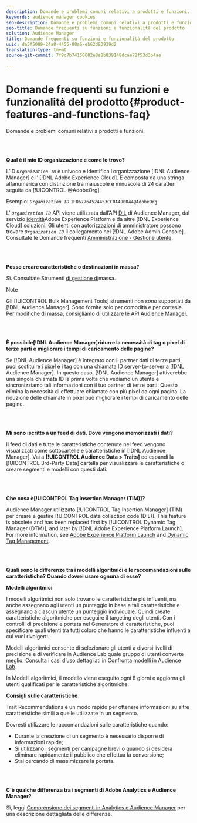 ```yaml
---
description: Domande e problemi comuni relativi a prodotti e funzioni.
keywords: audience manager cookies
seo-description: Domande e problemi comuni relativi a prodotti e funzioni.
seo-title: Domande frequenti su funzioni e funzionalità del prodotto
solution: Audience Manager
title: Domande frequenti su funzioni e funzionalità del prodotto
uuid: da5f5089-24a8-4455-88a6-eb62d83939d2
translation-type: tm+mt
source-git-commit: 7f9c7b74150682e8e8b839148dcae72f53d3b4ae

---
```



# Domande frequenti su funzioni e funzionalità del prodotto{#product-features-and-functions-faq}

Domande e problemi comuni relativi a prodotti e funzioni.

<br> 

<!-- 

faq_features_functions.xml

 -->

**Qual è il mio ID organizzazione e come lo trovo?**

L’ID *`Organization ID`* è univoco e identifica l’organizzazione [!DNL Audience Manager] e l’ [!DNL Adobe Experience Cloud]. È composta da una stringa alfanumerica con distinzione tra maiuscole e minuscole di 24 caratteri seguita da [!UICONTROL @AdobeOrg].

Esempio: *`Organization ID`* `1FD6776A524453CC0A490D44@AdobeOrg`.

L’ *`Organization ID`* API viene utilizzata dall’API [DIL](../dil/dil-overview.md) di Audience Manager, dal servizio [identità](https://marketing.adobe.com/resources/help/en_US/mcvid/)Adobe Experience Platform e da altre [!DNL Experience Cloud] soluzioni. Gli utenti con autorizzazioni di amministratore possono trovare *`Organization ID`* il collegamento nel [!DNL Adobe Admin Console]. Consultate le Domande frequenti [Amministrazione - Gestione utente](https://marketing.adobe.com/resources/help/en_US/mcloud/admin_getting_started.html).

<br> 

**Posso creare caratteristiche o destinazioni in massa?**

Sì. Consultate Strumenti [di gestione di](../reference/bulk-management-tools/bulk-management-intro.md)massa.

>[!NOTE]
>
>Gli [!UICONTROL Bulk Management Tools] strumenti non *sono* supportati da [!DNL Audience Manager]. Sono fornite solo per comodità e per cortesia. Per modifiche di massa, consigliamo di utilizzare le API [](../api/api.md) Audience Manager.

<br> 

**È possibile[!DNL Audience Manager]ridurre la necessità di tag o pixel di terze parti e migliorare i tempi di caricamento delle pagine?**

Se [!DNL Audience Manager] è integrato con il partner dati di terze parti, puoi sostituire i pixel e i tag con una chiamata ID server-to-server a [!DNL Audience Manager]. In questo caso, [!DNL Audience Manager] attiverebbe una singola chiamata ID la prima volta che vediamo un utente e sincronizziamo tali informazioni con il tuo partner di terze parti. Questo elimina la necessità di effettuare chiamate con più pixel da ogni pagina. La riduzione delle chiamate in pixel può migliorare i tempi di caricamento delle pagine.

<br> 

**Mi sono iscritto a un feed di dati. Dove vengono memorizzati i dati?**

Il feed di dati e tutte le caratteristiche contenute nel feed vengono visualizzati come sottocartelle e caratteristiche in [!DNL Audience Manager]. Vai a **[!UICONTROL Audience Data > Traits]** ed espandi la [!UICONTROL 3rd-Party Data] cartella per visualizzare le caratteristiche o creare segmenti e modelli con questi dati.

<br> 

**Che cosa è[!UICONTROL Tag Insertion Manager (TIM)]?**

Audience Manager utilizzato [!UICONTROL Tag Insertion Manager] (TIM) per creare e gestire [!UICONTROL data collection code (DIL)]. This feature is obsolete and has been replaced first by [!UICONTROL Dynamic Tag Manager (DTM)], and later by [!DNL Adobe Experience Platform Launch]. For more information, see [Adobe Experience Platform Launch](https://docs.adobelaunch.com/) and [Dynamic Tag Management](https://marketing.adobe.com/resources/help/en_US/dtm/).

<br> 

**Quali sono le differenze tra i modelli algoritmici e le raccomandazioni sulle caratteristiche? Quando dovrei usare ognuna di esse?**

**Modelli algoritmici**

I modelli algoritmici non solo trovano le caratteristiche più influenti, ma anche assegnano agli utenti un punteggio in base a tali caratteristiche e assegnano a ciascun utente un punteggio individuale. Quindi create caratteristiche algoritmiche per eseguire il targeting degli utenti. Con i controlli di precisione e portata nel Generatore di caratteristiche, puoi specificare quali utenti tra tutti coloro che hanno le caratteristiche influenti a cui vuoi rivolgerti.

Modelli algoritmici consente di selezionare gli utenti a diversi livelli di precisione e di verificare in Audience Lab quale gruppo di utenti converte meglio. Consulta i casi d’uso dettagliati in [Confronta modelli in Audience Lab](../features/audience-lab/audience-lab-use-cases.md#compare-models).

In Modelli algoritmici, il modello viene eseguito ogni 8 giorni e aggiorna gli utenti qualificati per le caratteristiche algoritmiche.

**Consigli sulle caratteristiche**

Trait Recommendations è un modo rapido per ottenere informazioni su altre caratteristiche simili a quelle utilizzate in un segmento.

Dovresti utilizzare le raccomandazioni sulle caratteristiche quando:

* Durante la creazione di un segmento è necessario disporre di informazioni rapide;
* Si utilizzano i segmenti per campagne brevi o quando si desidera eliminare rapidamente il pubblico che effettua la conversione;
* Stai cercando di massimizzare la portata.

<br> 

**C&#39;è qualche differenza tra i segmenti di Adobe Analytics e Audience Manager?**

Sì, leggi [Comprensione dei segmenti in Analytics e Audience Manager](https://marketing.adobe.com/resources/help/en_US/analytics/audiences/aam-analytics-segments.html) per una descrizione dettagliata delle differenze.
